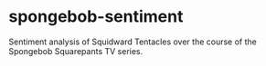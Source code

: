 # spongebob-sentiment
Sentiment analysis of Squidward Tentacles over the course of the Spongebob Squarepants TV series.
